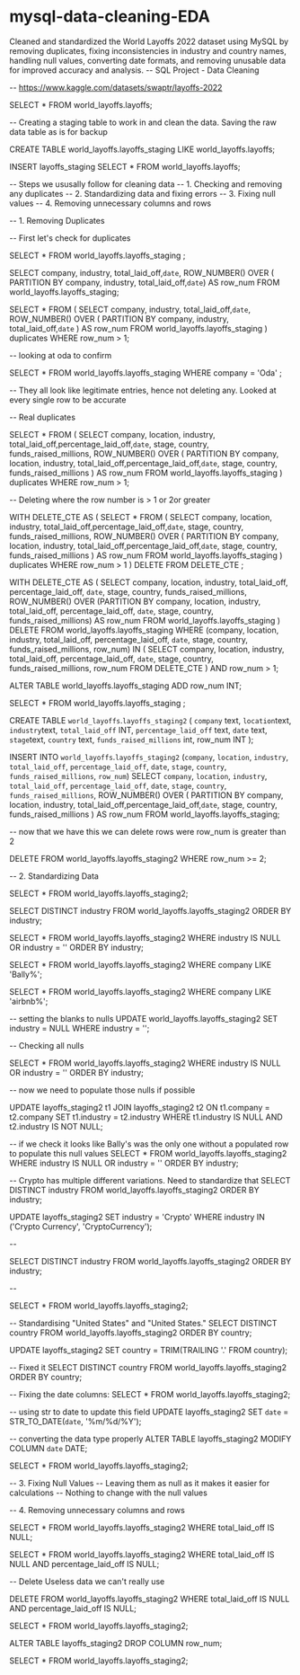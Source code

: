 # mysql-data-cleaning-EDA
Cleaned and standardized the World Layoffs 2022 dataset using MySQL by removing duplicates, fixing inconsistencies in industry and country names, handling null values, converting date formats, and removing unusable data for improved accuracy and analysis.
-- SQL Project - Data Cleaning

-- https://www.kaggle.com/datasets/swaptr/layoffs-2022



SELECT * 
FROM world_layoffs.layoffs;

-- Creating a staging table to work in and clean the data. Saving the raw data table as is for backup

CREATE TABLE world_layoffs.layoffs_staging 
LIKE world_layoffs.layoffs;

INSERT layoffs_staging 
SELECT * FROM world_layoffs.layoffs;

-- Steps we ususally follow for cleaning data
-- 1. Checking and removing any duplicates
-- 2. Standardizing data and fixing errors
-- 3. Fixing null values
-- 4. Removing unnecessary columns and rows 

-- 1. Removing Duplicates

-- First let's check for duplicates

SELECT *
FROM world_layoffs.layoffs_staging
;

SELECT company, industry, total_laid_off,`date`,
		ROW_NUMBER() OVER (
			PARTITION BY company, industry, total_laid_off,`date`) AS row_num
	FROM 
		world_layoffs.layoffs_staging;


SELECT *
FROM (
	SELECT company, industry, total_laid_off,`date`,
		ROW_NUMBER() OVER (
			PARTITION BY company, industry, total_laid_off,`date`
			) AS row_num
	FROM 
		world_layoffs.layoffs_staging
) duplicates
WHERE 
	row_num > 1;
    
-- looking at oda to confirm

SELECT *
FROM world_layoffs.layoffs_staging
WHERE company = 'Oda'
;

-- They all look like legitimate entries, hence not deleting any. Looked at every single row to be accurate

-- Real duplicates 

SELECT *
FROM (
	SELECT company, location, industry, total_laid_off,percentage_laid_off,`date`, stage, country, funds_raised_millions,
		ROW_NUMBER() OVER (
			PARTITION BY company, location, industry, total_laid_off,percentage_laid_off,`date`, stage, country, funds_raised_millions
			) AS row_num
	FROM 
		world_layoffs.layoffs_staging
) duplicates
WHERE 
	row_num > 1;

-- Deleting where the row number is > 1 or 2or greater



WITH DELETE_CTE AS 
(
SELECT *
FROM (
	SELECT company, location, industry, total_laid_off,percentage_laid_off,`date`, stage, country, funds_raised_millions,
		ROW_NUMBER() OVER (
			PARTITION BY company, location, industry, total_laid_off,percentage_laid_off,`date`, stage, country, funds_raised_millions
			) AS row_num
	FROM 
		world_layoffs.layoffs_staging
) duplicates
WHERE 
	row_num > 1
)
DELETE
FROM DELETE_CTE
;

WITH DELETE_CTE AS (
	SELECT company, location, industry, total_laid_off, percentage_laid_off, `date`, stage, country, funds_raised_millions, 
    ROW_NUMBER() OVER (PARTITION BY company, location, industry, total_laid_off, percentage_laid_off, `date`, stage, country, funds_raised_millions) AS row_num
	FROM world_layoffs.layoffs_staging
)
DELETE FROM world_layoffs.layoffs_staging
WHERE (company, location, industry, total_laid_off, percentage_laid_off, `date`, stage, country, funds_raised_millions, row_num) IN (
	SELECT company, location, industry, total_laid_off, percentage_laid_off, `date`, stage, country, funds_raised_millions, row_num
	FROM DELETE_CTE
) AND row_num > 1;


ALTER TABLE world_layoffs.layoffs_staging ADD row_num INT;

SELECT *
FROM world_layoffs.layoffs_staging
;

CREATE TABLE `world_layoffs`.`layoffs_staging2` (
`company` text,
`location`text,
`industry`text,
`total_laid_off` INT,
`percentage_laid_off` text,
`date` text,
`stage`text,
`country` text,
`funds_raised_millions` int,
row_num INT
);

INSERT INTO `world_layoffs`.`layoffs_staging2`
(`company`,
`location`,
`industry`,
`total_laid_off`,
`percentage_laid_off`,
`date`,
`stage`,
`country`,
`funds_raised_millions`,
`row_num`)
SELECT `company`,
`location`,
`industry`,
`total_laid_off`,
`percentage_laid_off`,
`date`,
`stage`,
`country`,
`funds_raised_millions`,
		ROW_NUMBER() OVER (
			PARTITION BY company, location, industry, total_laid_off,percentage_laid_off,`date`, stage, country, funds_raised_millions
			) AS row_num
	FROM 
		world_layoffs.layoffs_staging;

-- now that we have this we can delete rows were row_num is greater than 2

DELETE FROM world_layoffs.layoffs_staging2
WHERE row_num >= 2;




-- 2. Standardizing Data

SELECT * 
FROM world_layoffs.layoffs_staging2;


SELECT DISTINCT industry
FROM world_layoffs.layoffs_staging2
ORDER BY industry;

SELECT *
FROM world_layoffs.layoffs_staging2
WHERE industry IS NULL 
OR industry = ''
ORDER BY industry;


SELECT *
FROM world_layoffs.layoffs_staging2
WHERE company LIKE 'Bally%';

SELECT *
FROM world_layoffs.layoffs_staging2
WHERE company LIKE 'airbnb%';


-- setting the blanks to nulls 
UPDATE world_layoffs.layoffs_staging2
SET industry = NULL
WHERE industry = '';

-- Checking all nulls

SELECT *
FROM world_layoffs.layoffs_staging2
WHERE industry IS NULL 
OR industry = ''
ORDER BY industry;

-- now we need to populate those nulls if possible

UPDATE layoffs_staging2 t1
JOIN layoffs_staging2 t2
ON t1.company = t2.company
SET t1.industry = t2.industry
WHERE t1.industry IS NULL
AND t2.industry IS NOT NULL;

-- if we check it looks like Bally's was the only one without a populated row to populate this null values
SELECT *
FROM world_layoffs.layoffs_staging2
WHERE industry IS NULL 
OR industry = ''
ORDER BY industry;


-- Crypto has multiple different variations. Need to standardize that 
SELECT DISTINCT industry
FROM world_layoffs.layoffs_staging2
ORDER BY industry;

UPDATE layoffs_staging2
SET industry = 'Crypto'
WHERE industry IN ('Crypto Currency', 'CryptoCurrency');

--

SELECT DISTINCT industry
FROM world_layoffs.layoffs_staging2
ORDER BY industry;

--

SELECT *
FROM world_layoffs.layoffs_staging2;

-- Standardising "United States" and "United States."
SELECT DISTINCT country
FROM world_layoffs.layoffs_staging2
ORDER BY country;

UPDATE layoffs_staging2
SET country = TRIM(TRAILING '.' FROM country);

-- Fixed it
SELECT DISTINCT country
FROM world_layoffs.layoffs_staging2
ORDER BY country;


-- Fixing the date columns:
SELECT *
FROM world_layoffs.layoffs_staging2;

-- using str to date to update this field
UPDATE layoffs_staging2
SET `date` = STR_TO_DATE(`date`, '%m/%d/%Y');

-- converting the data type properly
ALTER TABLE layoffs_staging2
MODIFY COLUMN `date` DATE;


SELECT *
FROM world_layoffs.layoffs_staging2;


-- 3. Fixing Null Values
-- Leaving them as null as it makes it easier for calculations
-- Nothing to change with the null values 


-- 4. Removing unnecessary columns and rows 

SELECT *
FROM world_layoffs.layoffs_staging2
WHERE total_laid_off IS NULL;


SELECT *
FROM world_layoffs.layoffs_staging2
WHERE total_laid_off IS NULL
AND percentage_laid_off IS NULL;

-- Delete Useless data we can't really use

DELETE FROM world_layoffs.layoffs_staging2
WHERE total_laid_off IS NULL
AND percentage_laid_off IS NULL;

SELECT * 
FROM world_layoffs.layoffs_staging2;

ALTER TABLE layoffs_staging2
DROP COLUMN row_num;


SELECT * 
FROM world_layoffs.layoffs_staging2;
